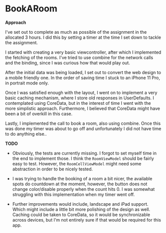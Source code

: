 # BookARoom

**Approach**

I've set out to complete as much as possible of the assignment in the allocated 3 hours. I did this by setting a timer at the time I set down to tackle the assignment.

I started with creating a very basic viewcontroller, after which I implemented the fetching of the rooms. I've tried to use combine for the network calls and the binding, since I was curious how that would play out.

After the initial data was being loaded, I set out to convert the web design to a mobile friendly one. In the order of saving time I stuck to an iPhone 11 Pro, in portrait mode only.

Once I was satisfied enough with the layout, I went on to implement a very basic caching mechanism, where I store old responses in UserDefaults. I contemplated using CoreData, but in the interest of time I went with the more simplistic approach. Furthermore, I believed that CoreData might have been a bit of overkill in this case.

Lastly, I implemented the call to book a room, also using combine. Once this was done my timer was about to go off and unfortunately I did not have time to do anything else..

**TODO**

- Obviously, the tests are currently missing. I forgot to set myself time in the end to implement those.
I think the `RoomViewModel` should be fairly easy to test. However, the `RoomCellViewModel` might need some abstraction in order to be nicely tested.

- I was trying to handle the booking of a room a bit nicer, the available spots do countdown at the moment, however, the button does not change color/disable properly when the count hits 0. I was somewhat struggling with this implementation when my timer went off.

- Further improvements would include, landscape and iPad support. Which might include a little bit more polishing of the design as well.
Caching could be taken to CoreData, so it would be synchronizable across devices, but I'm not entirely sure if that would be required for this app.